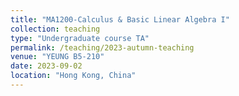 ```yaml
---
title: "MA1200-Calculus & Basic Linear Algebra I"
collection: teaching
type: "Undergraduate course TA"
permalink: /teaching/2023-autumn-teaching
venue: "YEUNG B5-210"
date: 2023-09-02
location: "Hong Kong, China"
---
```

